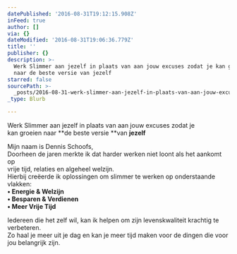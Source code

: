 ```yaml
---
datePublished: '2016-08-31T19:12:15.908Z'
inFeed: true
author: []
via: {}
dateModified: '2016-08-31T19:06:36.779Z'
title: ''
publisher: {}
description: >-
  Werk Slimmer aan jezelf in plaats van aan jouw excuses zodat je ​kan groeien
  naar de beste versie van jezelf
starred: false
sourcePath: >-
  _posts/2016-08-31-werk-slimmer-aan-jezelf-in-plaats-van-aan-jouw-excuses-zodat.md
_type: Blurb

---
```

Werk Slimmer aan jezelf in plaats van aan jouw excuses zodat je  
​kan groeien naar **de beste versie **van **jezelf**

Mijn naam is Dennis Schoofs,  
Doorheen de jaren merkte ik dat harder werken niet loont als het aankomt op  
​vrije tijd, relaties en algeheel welzijn.  
Hierbij creëerde ik oplossingen om slimmer te werken op onderstaande vlakken:  
**• Energie & Welzijn**  
**• Besparen & Verdienen**  
**• Meer Vrije Tijd**

Iedereen die het zelf wil, kan ik helpen om zijn levenskwaliteit krachtig te verbeteren.   
Zo haal je meer uit je dag en kan je meer tijd maken voor de dingen die voor jou belangrijk zijn.